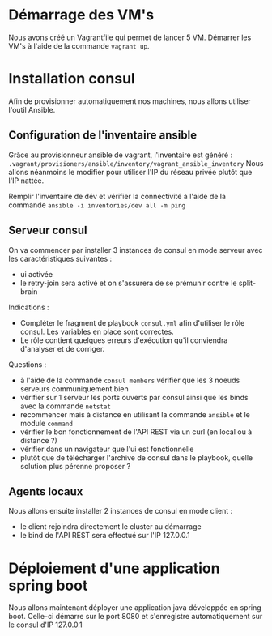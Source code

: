# Démarrage des VM's
Nous avons créé un Vagrantfile qui permet de lancer 5 VM.
Démarrer les VM's à l'aide de la commande ```vagrant up```.


# Installation consul
Afin de provisionner automatiquement nos machines, nous allons utiliser l'outil Ansible.

## Configuration de l'inventaire ansible
Grâce au provisionneur ansible de vagrant, l'inventaire est généré : ```.vagrant/provisioners/ansible/inventory/vagrant_ansible_inventory```
Nous allons néanmoins le modifier pour utiliser l'IP du réseau privée plutôt que l'IP nattée.

Remplir l'inventaire de dév et vérifier la connectivité à l'aide de la commande ```ansible -i inventories/dev all -m ping```


## Serveur consul
On va commencer par installer 3 instances de consul en mode serveur avec les caractéristiques suivantes :
* ui activée 
* le retry-join sera activé et on s'assurera de se prémunir contre le split-brain

Indications :
* Compléter le fragment de playbook ```consul.yml``` afin d'utiliser le rôle consul. Les variables en place sont correctes.
* Le rôle contient quelques erreurs d'exécution qu'il conviendra d'analyser et de corriger. 

Questions :
* à l'aide de la commande ```consul members``` vérifier que les 3 noeuds serveurs communiquement bien
* vérifier sur 1 serveur les ports ouverts par consul ainsi que les binds avec la commande ```netstat```
* recommencer mais à distance en utilisant la commande ```ansible``` et le module ```command```
* vérifier le bon fonctionnement de l'API REST via un curl (en local ou à distance ?)
* vérifier dans un navigateur que l'ui est fonctionnelle
* plutôt que de télécharger l'archive de consul dans le playbook, quelle solution plus pérenne proposer ?

## Agents locaux
Nous allons ensuite installer 2 instances de consul en mode client :
* le client rejoindra directement le cluster au démarrage
* le bind de l'API REST sera effectué sur l'IP 127.0.0.1


# Déploiement d'une application spring boot
Nous allons maintenant déployer une application java développée en spring boot. 
Celle-ci démarre sur le port 8080 et s'enregistre automatiquement sur le consul d'IP 127.0.0.1
